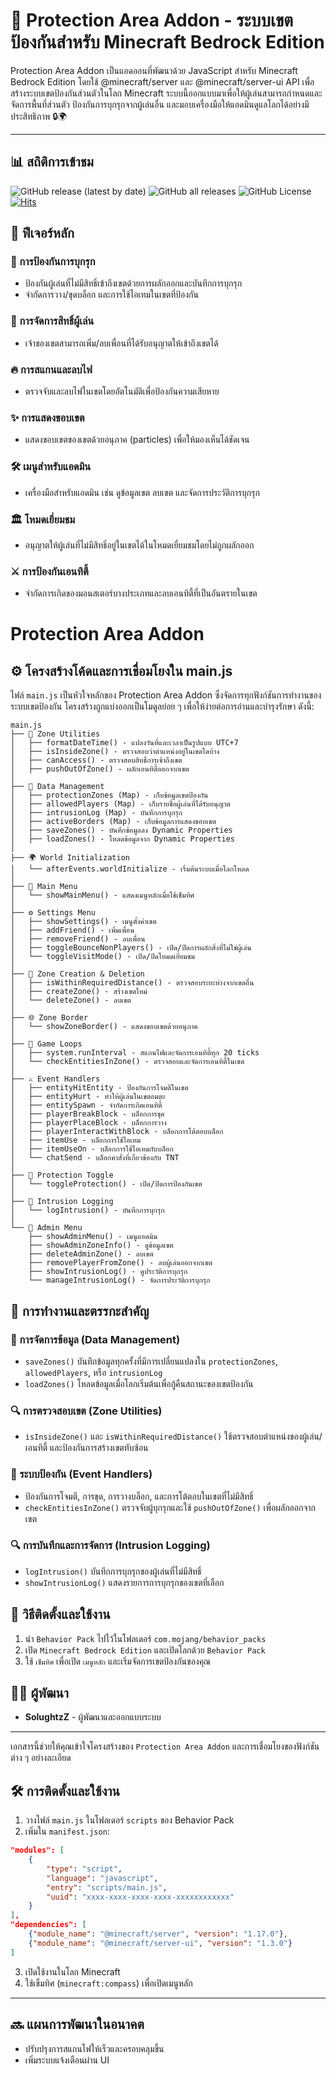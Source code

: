# 🚧 Protection Area Addon - ระบบเขตป้องกันสำหรับ Minecraft Bedrock Edition

Protection Area Addon เป็นแอดออนที่พัฒนาด้วย JavaScript สำหรับ Minecraft Bedrock Edition โดยใช้ @minecraft/server และ @minecraft/server-ui API เพื่อสร้างระบบเขตป้องกันส่วนตัวในโลก Minecraft ระบบนี้ออกแบบมาเพื่อให้ผู้เล่นสามารถกำหนดและจัดการพื้นที่ส่วนตัว ป้องกันการบุกรุกจากผู้เล่นอื่น และมอบเครื่องมือให้แอดมินดูแลโลกได้อย่างมีประสิทธิภาพ 🔒🌍

---

## 📊 สถิติการเข้าชม

![GitHub release (latest by date)](https://img.shields.io/github/v/release/SolightzZ/Protection-Area-Addon)
![GitHub all releases](https://img.shields.io/github/downloads/SolightzZ/Protection-Area-Addon/total)
![GitHub License](https://img.shields.io/github/license/SolightzZ/Protection-Area-Addon)
[![Hits](https://hits.seeyoufarm.com/api/count/incr/badge.svg?url=https%3A%2F%2Fgithub.com%2FSolightzZ%2FProtection-Area-Addon&count_bg=%2369D01A&title_bg=%23555555&icon=ello.svg&icon_color=%23E7E7E7&title=hits&edge_flat=false)](https://hits.seeyoufarm.com)

## 📜 ฟีเจอร์หลัก

### 🚫 การป้องกันการบุกรุก

- ป้องกันผู้เล่นที่ไม่มีสิทธิ์เข้าถึงเขตด้วยการผลักออกและบันทึกการบุกรุก
- จำกัดการวาง/ขุดบล็อก และการใช้ไอเทมในเขตที่ป้องกัน

### 👥 การจัดการสิทธิ์ผู้เล่น

- เจ้าของเขตสามารถเพิ่ม/ลบเพื่อนที่ได้รับอนุญาตให้เข้าถึงเขตได้

### 🔥 การสแกนและลบไฟ

- ตรวจจับและลบไฟในเขตโดยอัตโนมัติเพื่อป้องกันความเสียหาย

### ✨ การแสดงขอบเขต

- แสดงขอบเขตของเขตด้วยอนุภาค (particles) เพื่อให้มองเห็นได้ชัดเจน

### 🛠️ เมนูสำหรับแอดมิน

- เครื่องมือสำหรับแอดมิน เช่น ดูข้อมูลเขต ลบเขต และจัดการประวัติการบุกรุก

### 🏛️ โหมดเยี่ยมชม

- อนุญาตให้ผู้เล่นที่ไม่มีสิทธิ์อยู่ในเขตได้ในโหมดเยี่ยมชมโดยไม่ถูกผลักออก

### ⚔️ การป้องกันเอนทิตี้

- จำกัดการเกิดของมอนสเตอร์บางประเภทและลบเอนทิตี้ที่เป็นอันตรายในเขต

# Protection Area Addon

## ⚙️ โครงสร้างโค้ดและการเชื่อมโยงใน main.js

ไฟล์ `main.js` เป็นหัวใจหลักของ Protection Area Addon ซึ่งจัดการทุกฟังก์ชันการทำงานของระบบเขตป้องกัน โครงสร้างถูกแบ่งออกเป็นโมดูลย่อย ๆ เพื่อให้ง่ายต่อการอ่านและบำรุงรักษา ดังนี้:

```
main.js
├── 📍 Zone Utilities
│   ├── formatDateTime() - แปลงวันที่และเวลาเป็นรูปแบบ UTC+7
│   ├── isInsideZone() - ตรวจสอบว่าตำแหน่งอยู่ในเขตใดบ้าง
│   ├── canAccess() - ตรวจสอบสิทธิ์การเข้าถึงเขต
│   ├── pushOutOfZone() - ผลักเอนทิตี้ออกจากเขต
│
├── 💾 Data Management
│   ├── protectionZones (Map) - เก็บข้อมูลเขตป้องกัน
│   ├── allowedPlayers (Map) - เก็บรายชื่อผู้เล่นที่ได้รับอนุญาต
│   ├── intrusionLog (Map) - บันทึกการบุกรุก
│   ├── activeBorders (Map) - เก็บข้อมูลการแสดงขอบเขต
│   ├── saveZones() - บันทึกข้อมูลลง Dynamic Properties
│   ├── loadZones() - โหลดข้อมูลจาก Dynamic Properties
│
├── 🌍 World Initialization
│   └── afterEvents.worldInitialize - เริ่มต้นระบบเมื่อโลกโหลด
│
├── 🧭 Main Menu
│   └── showMainMenu() - แสดงเมนูหลักเมื่อใช้เข็มทิศ
│
├── ⚙️ Settings Menu
│   ├── showSettings() - เมนูตั้งค่าเขต
│   ├── addFriend() - เพิ่มเพื่อน
│   ├── removeFriend() - ลบเพื่อน
│   ├── toggleBounceNonPlayers() - เปิด/ปิดการผลักสิ่งที่ไม่ใช่ผู้เล่น
│   └── toggleVisitMode() - เปิด/ปิดโหมดเยี่ยมชม
│
├── 🏰 Zone Creation & Deletion
│   ├── isWithinRequiredDistance() - ตรวจสอบระยะห่างจากเขตอื่น
│   ├── createZone() - สร้างเขตใหม่
│   └── deleteZone() - ลบเขต
│
├── 🌐 Zone Border
│   └── showZoneBorder() - แสดงขอบเขตด้วยอนุภาค
│
├── 🔄 Game Loops
│   ├── system.runInterval - สแกนไฟและจัดการเอนทิตี้ทุก 20 ticks
│   └── checkEntitiesInZone() - ตรวจสอบและจัดการเอนทิตี้ในเขต
│
├── ⚔️ Event Handlers
│   ├── entityHitEntity - ป้องกันการโจมตีในเขต
│   ├── entityHurt - ทำให้ผู้เล่นในเขตอมตะ
│   ├── entitySpawn - จำกัดการเกิดเอนทิตี้
│   ├── playerBreakBlock - บล็อกการขุด
│   ├── playerPlaceBlock - บล็อกการวาง
│   ├── playerInteractWithBlock - บล็อกการโต้ตอบบล็อก
│   ├── itemUse - บล็อกการใช้ไอเทม
│   ├── itemUseOn - บล็อกการใช้ไอเทมกับบล็อก
│   └── chatSend - บล็อกคำสั่งที่เกี่ยวข้องกับ TNT
│
├── 🔐 Protection Toggle
│   └── toggleProtection() - เปิด/ปิดการป้องกันเขต
│
├── 📜 Intrusion Logging
│   └── logIntrusion() - บันทึกการบุกรุก
│
└── 👑 Admin Menu
    ├── showAdminMenu() - เมนูแอดมิน
    ├── showAdminZoneInfo() - ดูข้อมูลเขต
    ├── deleteAdminZone() - ลบเขต
    ├── removePlayerFromZone() - ลบผู้เล่นออกจากเขต
    ├── showIntrusionLog() - ดูประวัติการบุกรุก
    └── manageIntrusionLog() - จัดการประวัติการบุกรุก
```

## 📝 การทำงานและตรรกะสำคัญ

### 🔄 การจัดการข้อมูล (Data Management)

- `saveZones()` บันทึกข้อมูลทุกครั้งที่มีการเปลี่ยนแปลงใน `protectionZones`, `allowedPlayers`, หรือ `intrusionLog`
- `loadZones()` โหลดข้อมูลเมื่อโลกเริ่มต้นเพื่อกู้คืนสถานะของเขตป้องกัน

### 🔍 การตรวจสอบเขต (Zone Utilities)

- `isInsideZone()` และ `isWithinRequiredDistance()` ใช้ตรวจสอบตำแหน่งของผู้เล่น/เอนทิตี้ และป้องกันการสร้างเขตทับซ้อน

### 🔧 ระบบป้องกัน (Event Handlers)

- ป้องกันการโจมตี, การขุด, การวางบล็อก, และการโต้ตอบในเขตที่ไม่มีสิทธิ์
- `checkEntitiesInZone()` ตรวจจับผู้บุกรุกและใช้ `pushOutOfZone()` เพื่อผลักออกจากเขต

### 🔍 การบันทึกและการจัดการ (Intrusion Logging)

- `logIntrusion()` บันทึกการบุกรุกของผู้เล่นที่ไม่มีสิทธิ์
- `showIntrusionLog()` แสดงรายการการบุกรุกของเขตที่เลือก

## 📌 วิธีติดตั้งและใช้งาน

1. นำ `Behavior Pack` ไปไว้ในโฟลเดอร์ `com.mojang/behavior_packs`
2. เปิด `Minecraft Bedrock Edition` และเปิดโลกด้วย `Behavior Pack`
3. ใช้ `เข็มทิศ` เพื่อเปิด `เมนูหลัก` และเริ่มจัดการเขตป้องกันของคุณ

## 👨‍💻 ผู้พัฒนา

- **SolughtzZ** - ผู้พัฒนาและออกแบบระบบ

---

เอกสารนี้ช่วยให้คุณเข้าใจโครงสร้างของ `Protection Area Addon` และการเชื่อมโยงของฟังก์ชันต่าง ๆ อย่างละเอียด

## 🛠️ การติดตั้งและใช้งาน

1. วางไฟล์ `main.js` ในโฟลเดอร์ `scripts` ของ Behavior Pack
2. เพิ่มใน `manifest.json`:

```json
"modules": [
    {
        "type": "script",
        "language": "javascript",
        "entry": "scripts/main.js",
        "uuid": "xxxx-xxxx-xxxx-xxxx-xxxxxxxxxxxx"
    }
],
"dependencies": [
    {"module_name": "@minecraft/server", "version": "1.17.0"},
    {"module_name": "@minecraft/server-ui", "version": "1.3.0"}
]
```

3. เปิดใช้งานในโลก Minecraft
4. ใช้เข็มทิศ (`minecraft:compass`) เพื่อเปิดเมนูหลัก

---

## 🔜 แผนการพัฒนาในอนาคต

- ปรับปรุงการสแกนไฟให้เร็วและครอบคลุมขึ้น
- เพิ่มระบบแจ้งเตือนผ่าน UI
